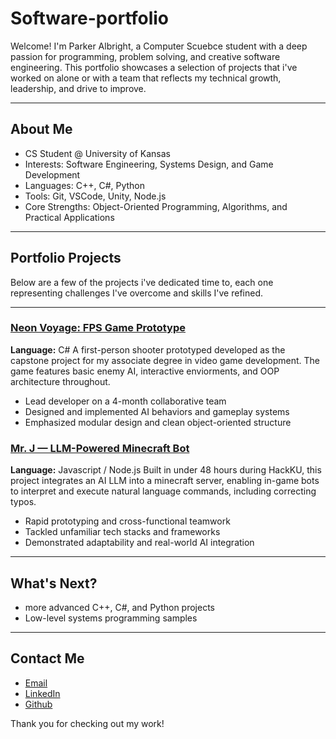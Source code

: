 # Software-portfolio
Welcome! I'm Parker Albright, a Computer Scuebce student with a deep passion for programming, problem solving, and creative software engineering. This portfolio showcases a selection of projects that i've worked on alone or with a team that reflects my technical growth, leadership, and drive to improve.

---

## About Me

- CS Student @ University of Kansas
- Interests: Software Engineering, Systems Design, and Game Development
- Languages: C++, C#, Python
- Tools: Git, VSCode, Unity, Node.js
- Core Strengths: Object-Oriented Programming, Algorithms, and Practical Applications

---

## Portfolio Projects
Below are a few of the projects i've dedicated time to, each one representing challenges I've overcome and skills I've refined.

--- 

### [Neon Voyage: FPS Game Prototype](https://github.com/Palbrig/NeonVoyageIndependent)
**Language:** C#
A first-person shooter prototyped developed as the capstone project for my associate degree in video game development. The game features basic enemy AI, interactive enviorments, and OOP architecture throughout.

- Lead developer on a 4-month collaborative team
- Designed and implemented AI behaviors and gameplay systems
- Emphasized modular design and clean object-oriented structure

### [Mr. J — LLM-Powered Minecraft Bot](https://github.com/1ProCrafters/HackKU-Mr.-J)
**Language:** Javascript / Node.js
Built in under 48 hours during HackKU, this project integrates an AI LLM into a minecraft server, enabling in-game bots to interpret and execute natural language commands, including correcting typos.

- Rapid prototyping and cross-functional teamwork
- Tackled unfamiliar tech stacks and frameworks
- Demonstrated adaptability and real-world AI integration


---
## What's Next?
- more advanced C++, C#, and Python projects
- Low-level systems programming samples

---

## Contact Me
- [Email](albrightparker8@gmail.com)
- [LinkedIn](https://www.linkedin.com/in/parker-a-6a0870105/)
- [Github](https://github.com/Palbrig)

Thank you for checking out my work! 
